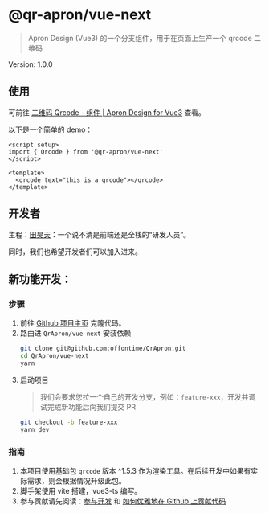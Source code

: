 # @qr-apron/vue-next

> Apron Design (Vue3) 的一个分支组件，用于在页面上生产一个 qrcode 二维码

Version: 1.0.0

## 使用
可前往 [二维码 Qrcode - 组件 | Apron Design for Vue3](https://vue-next.apron.design/components/qrcode.html) 查看。

以下是一个简单的 demo：
```vue
<script setup>
import { Qrcode } from '@qr-apron/vue-next'
</script>

<template>
  <qrcode text="this is a qrcode"></qrcode>
</template>
```

## 开发者
主程：[田昊天](https://www.mitkimi.com/about)：一个说不清是前端还是全栈的“研发人员”。

同时，我们也希望开发者们可以加入进来。

## 新功能开发：

### 步骤
1. 前往 [Github 项目主页](https://github.com/offontime/QrApron) 克隆代码。
2. 路由进 `QrApron/vue-next` 安装依赖
    ```sh
    git clone git@github.com:offontime/QrApron.git
    cd QrApron/vue-next
    yarn
    ```
3. 启动项目
    > 我们会要求您拉一个自己的开发分支，例如：`feature-xxx`，开发并调试完成新功能后向我们提交 PR
    ```sh
    git checkout -b feature-xxx
    yarn dev
    ```

### 指南
1. 本项目使用基础包 `qrcode` 版本 ^1.5.3 作为渲染工具。在后续开发中如果有实际需求，则会根据情况升级此包。
2. 脚手架使用 vite 搭建，vue3-ts 编写。
3. 参与贡献请先阅读：[参与开发](https://vue-next.apron.design/docs/developer.html) 和 [如何优雅地在 Github 上贡献代码](https://vue-next.apron.design/docs/developer.html)